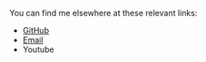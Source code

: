 You can find me elsewhere at these relevant links:

- [GitHub](https://github.com/Dan-Harmon)
- [Email](mailto:theedanielleeharmon@gmail.com)
- Youtube